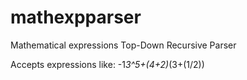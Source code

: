 # mathexpparser
Mathematical expressions Top-Down Recursive Parser

Accepts expressions like:
-1*3^5+(4+2)*(3+(1/2))
